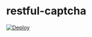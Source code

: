 # restful-captcha

[![Deploy](https://www.herokucdn.com/deploy/button.png)](https://dashboard.heroku.com/new?template=https://github.com/DarkyCat/captcha)
